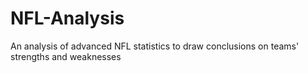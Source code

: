 # NFL-Analysis
An analysis of advanced NFL statistics to draw conclusions on teams' strengths and weaknesses
